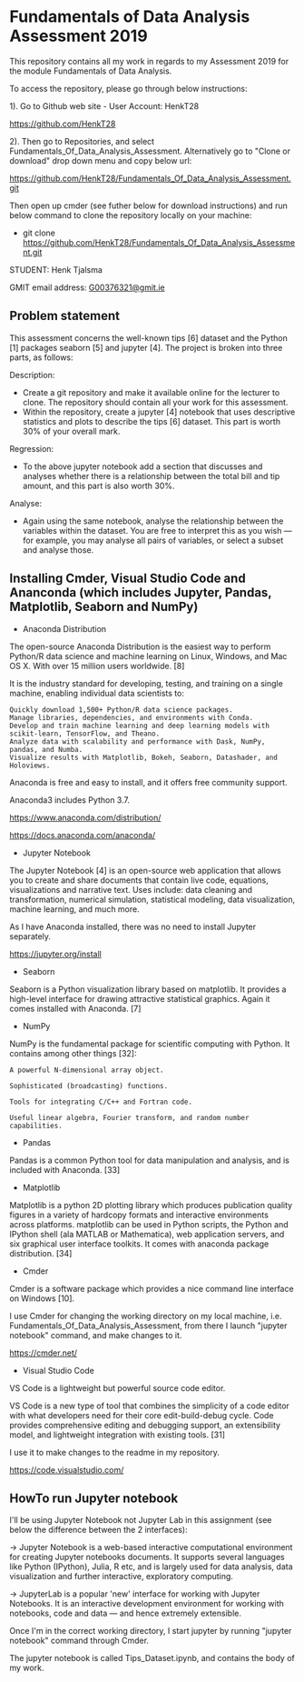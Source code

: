 # Fundamentals of Data Analysis Assessment 2019

This repository contains all my work in regards to my Assessment 2019 for the module Fundamentals of Data Analysis.

To access the repository, please go through below instructions:

1). Go to Github web site - User Account: HenkT28

<https://github.com/HenkT28>

2). Then go to Repositories, and select Fundamentals_Of_Data_Analysis_Assessment. Alternatively go to "Clone or download" drop down menu and copy below url:

<https://github.com/HenkT28/Fundamentals_Of_Data_Analysis_Assessment.git>

Then open up cmder (see futher below for download instructions) and run below command to clone the repository locally on your machine:

* git clone <https://github.com/HenkT28/Fundamentals_Of_Data_Analysis_Assessment.git>

STUDENT: Henk Tjalsma

GMIT email address: G00376321@gmit.ie

## Problem statement

This assessment concerns the well-known tips [6] dataset and the Python [1] packages seaborn [5] and jupyter [4]. The project is broken into three parts, as follows:

Description:

* Create a git repository and make it available online for the lecturer to clone. The repository should contain all your work for this assessment.
* Within the repository, create a jupyter [4] notebook that uses descriptive statistics and plots to describe the tips [6] dataset. This part is worth 30% of your overall mark.

Regression:

* To the above jupyter notebook add a section that discusses and analyses whether there is a relationship between the total bill and tip amount, and this part is also worth 30%.

Analyse:

* Again using the same notebook, analyse the relationship between the variables within the dataset. You are free to interpret this as you wish — for example, you may analyse all pairs of variables, or select a subset and analyse those.

## Installing Cmder, Visual Studio Code and Ananconda (which includes Jupyter, Pandas, Matplotlib, Seaborn and NumPy)

* Anaconda Distribution

The open-source Anaconda Distribution is the easiest way to perform Python/R data science and machine learning on Linux, Windows, and Mac OS X. With over 15 million users worldwide. [8]

It is the industry standard for developing, testing, and training on a single machine, enabling individual data scientists to:

    Quickly download 1,500+ Python/R data science packages.
    Manage libraries, dependencies, and environments with Conda.
    Develop and train machine learning and deep learning models with scikit-learn, TensorFlow, and Theano.
    Analyze data with scalability and performance with Dask, NumPy, pandas, and Numba.
    Visualize results with Matplotlib, Bokeh, Seaborn, Datashader, and Holoviews.

Anaconda is free and easy to install, and it offers free community support.

Anaconda3 includes Python 3.7.

<https://www.anaconda.com/distribution/>

<https://docs.anaconda.com/anaconda/>

* Jupyter Notebook

The Jupyter Notebook [4] is an open-source web application that allows you to create and share documents that contain live code, equations, visualizations and narrative text. Uses include: data cleaning and transformation, numerical simulation, statistical modeling, data visualization, machine learning, and much more.

As I have Anaconda installed, there was no need to install Jupyter separately.

<https://jupyter.org/install>

* Seaborn

Seaborn is a Python visualization library based on matplotlib. It provides a high-level interface for drawing attractive statistical graphics. Again it comes installed with Anaconda. [7]

* NumPy

NumPy is the fundamental package for scientific computing with Python. It contains among other things [32]:

    A powerful N-dimensional array object.

    Sophisticated (broadcasting) functions.

    Tools for integrating C/C++ and Fortran code.

    Useful linear algebra, Fourier transform, and random number capabilities.

* Pandas

Pandas is a common Python tool for data manipulation and analysis, and is included with Anaconda. [33]

* Matplotlib

Matplotlib is a python 2D plotting library which produces publication quality figures in a variety of hardcopy formats and interactive environments across platforms. matplotlib can be used in Python scripts, the Python and IPython shell (ala MATLAB or Mathematica), web application servers, and six graphical user interface toolkits. It comes with anaconda package distribution. [34]

* Cmder

Cmder is a software package which provides a nice command line interface on Windows [10].

I use Cmder for changing the working directory on my local machine, i.e. Fundamentals_Of_Data_Analysis_Assessment, from there I launch "jupyter notebook" command, and make changes to it.

<https://cmder.net/>

* Visual Studio Code

VS Code is a lightweight but powerful source code editor.

VS Code is a new type of tool that combines the simplicity of a code editor with what developers need for their core edit-build-debug cycle. Code provides comprehensive editing and debugging support, an extensibility model, and lightweight integration with existing tools. [31]

I use it to make changes to the readme in my repository.

<https://code.visualstudio.com/>

## HowTo run Jupyter notebook

I'll be using Jupyter Notebook not Jupyter Lab in this assignment (see below the difference between the 2 interfaces):

-> Jupyter Notebook is a web-based interactive computational environment for creating Jupyter notebooks documents. It supports several languages like Python (IPython), Julia, R etc, and is largely used for data analysis, data visualization and further interactive, exploratory computing.

-> JupyterLab is a popular 'new' interface for working with Jupyter Notebooks. It is an interactive development environment for working with notebooks, code and data — and hence extremely extensible.

Once I'm in the correct working directory, I start jupyter by running "jupyter notebook" command through Cmder.

The jupyter notebook is called Tips_Dataset.ipynb, and contains the body of my work.
